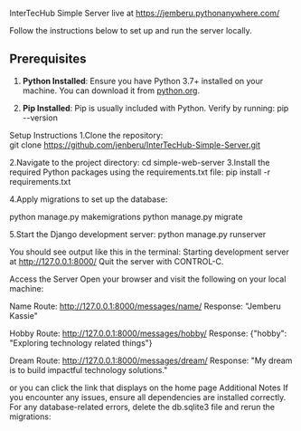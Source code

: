 InterTecHub Simple Server live at https://jemberu.pythonanywhere.com/

Follow the instructions below to set up and run the server locally.
## Prerequisites

1. **Python Installed**: Ensure you have Python 3.7+ installed on your machine. You can download it from [python.org](https://www.python.org/).

2. **Pip Installed**: Pip is usually included with Python. Verify by running:
   pip --version

Setup Instructions
1.Clone the repository:   
git clone https://github.com/jenberu/InterTecHub-Simple-Server.git

2.Navigate to the project directory:
cd simple-web-server
3.Install the required Python packages using the requirements.txt file:
pip install -r requirements.txt

4.Apply migrations to set up the database:

python manage.py makemigrations
python manage.py migrate


5.Start the Django development server:
python manage.py runserver

You should see output like this in the terminal:
Starting development server at http://127.0.0.1:8000/
Quit the server with CONTROL-C.


Access the Server
Open your browser and visit the following on your local machine:

Name Route: http://127.0.0.1:8000/messages/name/
Response: "Jemberu Kassie"

Hobby Route: http://127.0.0.1:8000/messages/hobby/
Response: {"hobby": "Exploring technology related things"}

Dream Route: http://127.0.0.1:8000/messages/dream/
Response: "My dream is to build impactful technology solutions."

or you can click the link that displays on the home page
Additional Notes
If you encounter any issues, ensure all dependencies are installed correctly.
For any database-related errors, delete the db.sqlite3 file and rerun the migrations:








